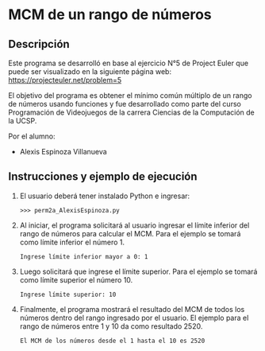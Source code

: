 # MCM de un rango de números
## Descripción
Este programa se desarrolló en base al ejercicio N°5 de Project Euler que puede ser visualizado en la siguiente página web: https://projecteuler.net/problem=5

El objetivo del programa es obtener el mínimo común múltiplo de un rango de números usando funciones y fue desarrollado como parte del curso Programación de Videojuegos de la carrera Ciencias de la Computación de la UCSP.

Por el alumno:
- Alexis Espinoza Villanueva

## Instrucciones y ejemplo de ejecución

1. El usuario deberá tener instalado Python e ingresar:

    ```
    >>> perm2a_AlexisEspinoza.py
    ```

2. Al iniciar, el programa solicitará al usuario ingresar el límite inferior del rango de números para calcular el MCM. Para el ejemplo se tomará como límite inferior el número 1.

    ```
    Ingrese límite inferior mayor a 0: 1
    ```
3. Luego solicitará que ingrese el límite superior. Para el ejemplo se tomará como límite superior el número 10.

    ```
    Ingrese límite superior: 10
    ```
4. Finalmente, el programa mostrará el resultado del MCM de todos los números dentro del rango ingresado por el usuario. El ejemplo para el rango de números entre 1 y 10 da como resultado 2520.

    ```
    El MCM de los números desde el 1 hasta el 10 es 2520
    ```
